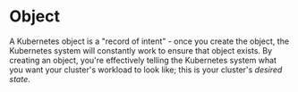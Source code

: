 # Object

A Kubernetes object is a "record of intent" - once you create the object, the Kubernetes system will constantly work to ensure that object exists. By creating an object, you're effectively telling the Kubernetes system what you want your cluster's workload to look like; this is your cluster's _desired state_.